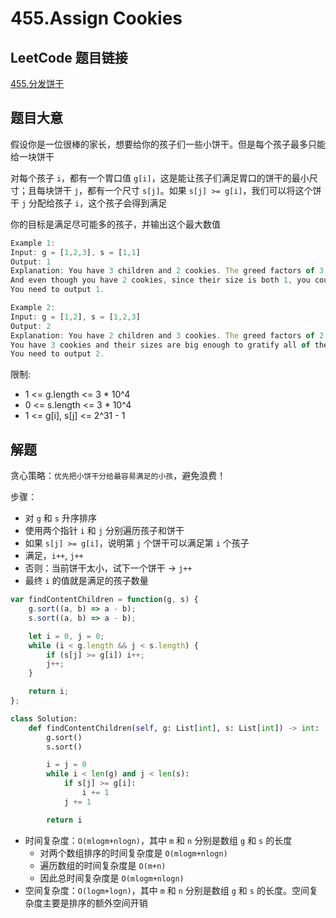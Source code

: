 # 455.Assign Cookies

## LeetCode 题目链接

[455.分发饼干](https://leetcode.cn/problems/assign-cookies/)

## 题目大意

假设你是一位很棒的家长，想要给你的孩子们一些小饼干。但是每个孩子最多只能给一块饼干

对每个孩子 `i`，都有一个胃口值 `g[i]`，这是能让孩子们满足胃口的饼干的最小尺寸；且每块饼干 `j`，都有一个尺寸 `s[j]`。如果 `s[j] >= g[i]`，我们可以将这个饼干 `j` 分配给孩子 `i`，这个孩子会得到满足

你的目标是满足尽可能多的孩子，并输出这个最大数值

```js
Example 1:
Input: g = [1,2,3], s = [1,1]
Output: 1
Explanation: You have 3 children and 2 cookies. The greed factors of 3 children are 1, 2, 3. 
And even though you have 2 cookies, since their size is both 1, you could only make the child whose greed factor is 1 content.
You need to output 1.

Example 2:
Input: g = [1,2], s = [1,2,3]
Output: 2
Explanation: You have 2 children and 3 cookies. The greed factors of 2 children are 1, 2. 
You have 3 cookies and their sizes are big enough to gratify all of the children, 
You need to output 2.
```

限制:
- 1 <= g.length <= 3 * 10^4
- 0 <= s.length <= 3 * 10^4
- 1 <= g[i], s[j] <= 2^31 - 1

## 解题

贪心策略：`优先把小饼干分给最容易满足的小孩`，避免浪费！

步骤：
- 对 `g` 和 `s` 升序排序
- 使用两个指针 `i` 和 `j` 分别遍历孩子和饼干
- 如果 `s[j] >= g[i]`，说明第 `j` 个饼干可以满足第 `i` 个孩子
- 满足，`i++`, `j++`
- 否则：当前饼干太小，试下一个饼干 → `j++`
- 最终 `i` 的值就是满足的孩子数量

```js
var findContentChildren = function(g, s) {
    g.sort((a, b) => a - b);
    s.sort((a, b) => a - b);

    let i = 0, j = 0;
    while (i < g.length && j < s.length) {
        if (s[j] >= g[i]) i++;
        j++;
    }

    return i;
};
```
```python
class Solution:
    def findContentChildren(self, g: List[int], s: List[int]) -> int:
        g.sort()
        s.sort()

        i = j = 0
        while i < len(g) and j < len(s):
            if s[j] >= g[i]:
                i += 1
            j += 1

        return i
```

- 时间复杂度：`O(mlogm+nlogn)`，其中 `m` 和 `n` 分别是数组 `g` 和 `s` 的长度
  - 对两个数组排序的时间复杂度是 `O(mlogm+nlogn)`
  - 遍历数组的时间复杂度是 `O(m+n)`
  - 因此总时间复杂度是 `O(mlogm+nlogn)`
- 空间复杂度：`O(logm+logn)`，其中 `m` 和 `n` 分别是数组 `g` 和 `s` 的长度。空间复杂度主要是排序的额外空间开销
